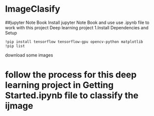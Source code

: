 # ImageClasify
##jupyter Note Book
Install jupyter Note Book and use 
use .ipynb file to work with this project Deep learning project
1.Install Dependencies and Setup
```
!pip install tensorflow tensorflow-gpu opencv-python matplotlib
!pip list
```
download some images 
# follow the process for this deep learning project in Getting Started.ipynb file to classify the ijmage
